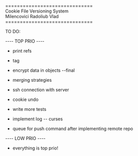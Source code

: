 ==============================</br>
Cookie File Versioning System</br>
  Milencovici Radoliub Vlad</br>
==============================</br>

TO DO:

---- TOP PRIO ----
 
- print refs

- tag

- encrypt data in objects --final

- merging strategies

- ssh connection with server

- cookie undo

- write more tests

- implement log -- curses

- queue for push command after implementing remote repo

---- LOW PRIO ----

- everything is top prio!